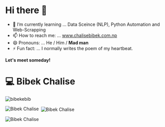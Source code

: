 # Hi there 👋


- 🌱 I’m currently learning ...  Data Sceince (NLP), Python Automation and Web-Scrapping 
- 📫 How to reach me: ... www.chalisebibek.com.np
- 😄 Pronouns: ... He / Him / **Mad man**
- ⚡ Fun fact: ... I normally writes the poem of my heartbeat.

**Let's meet someday!**
# :computer:  Bibek Chalise


<p align="left"> <img src="https://komarev.com/ghpvc/?username=bibekebib" alt="bibekebib" /> </p>



<p><img align="left" src="https://github-readme-stats.vercel.app/api/top-langs?username=bibekebib&show_icons=true&locale=en&layout=compact" alt="Bibek Chalise" /></p>

<p>&nbsp;<img align="center" src="https://github-readme-stats.vercel.app/api?username=bibekebib&show_icons=true&locale=en" alt="Bibek Chalise" /></p>

<p><img align="center" src="https://github-readme-streak-stats.herokuapp.com/?user=bibekebib&" alt="Bibek Chalise" /></p>


